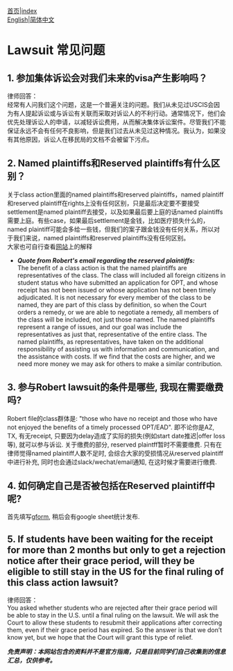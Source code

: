 [首页](https://ion2014.github.io/OPTActionLogs/index_ch)|[index](https://ion2014.github.io/OPTActionLogs)<br/>
[English](https://ion2014.github.io/OPTActionLogs/lawsuit_faq_en)|[简体中文](https://ion2014.github.io/OPTActionLogs/lawsuit_faq_ch)

# Lawsuit 常见问题

## 1. 参加集体诉讼会对我们未来的visa产生影响吗？
律师回答：<br/>
经常有人问我们这个问题，这是一个普遍关注的问题。我们从未见过USCIS会因为有人提起诉讼或与诉讼有关联而采取对诉讼人的不利行动。通常情况下，他们会优先处理诉讼人的申请，以减轻诉讼费用，从而解决集体诉讼案件。尽管我们不能保证永远不会有任何不良影响，但是我们过去从未见过这种情况。我认为，如果没有其他原因，诉讼人在移民局的文档不会被留下污点。<br/>


## 2. Named plaintiffs和Reserved plaintiffs有什么区别？<br/>
关于class action里面的named plaintiffs和reserved plaintiffs，named plaintiff和reserved plaintiff在rights上没有任何区别，只是最后决定要不要接受settlement是named plaintiff去接受，以及如果最后要上庭的话named plaintiffs需要上庭。有些case，如果最后settlement是金钱，比如医疗损失什么的，named plaintiff可能会多给一些钱，但我们的案子跟金钱没有任何关系，所以对于我们来说，named plaintiffs和reserved plaintiffs没有任何区别。<br/>
大家也可自行查看[网站](https://www.classaction.org/blog/what-does-it-mean-to-be-the-lead-plaintiff-in-a-class-action-lawsuit#:~:text=The%20lead%20plaintiff%E2%80%94or%2C%20less,person%20who%20files%20the%20lawsuit)上的解释<br/>

- ***Quote from Robert's email regarding the reserved plaintiffs:***<br/>
The benefit of a class action is that the named plaintiffs are representatives of the class. The class will included all foreign citizens in student status who have submitted an application for OPT, and whose receipt has not been issued or whose application has not been timely adjudicated.  It is not necessary for every member of the class to be named, they are part of this class by definition, so when the Court orders a remedy, or we are able to negotiate a remedy, all members of the class will be included, not just those named.  The named plaintiffs represent a range of issues, and our goal was include the representatives as just that, representative of the entire class.  The named plaintiffs, as representatives, have taken on the additional responsibility of assisting us with information and communication, and the assistance with costs.  If we find that the costs are higher, and we need more money we may ask for others to make a similar contribution.

## 3. 参与Robert lawsuit的条件是哪些, 我现在需要缴费吗?
Robert file的class群体是: "those who have no receipt and those who have not enjoyed the benefits of a timely processed OPT/EAD". 即不论你是AZ, TX, 有无receipt, 只要因为delay造成了实际的损失(例如start date推迟|offer loss等), 就可以参与诉讼. 关于缴费的部分, reserved plaintff暂时不需要缴费. 只有在律师觉得named plaintiff人数不足时, 会综合大家的受损情况从reserved plaintiff中进行补充, 同时也会通过slack/wechat/email通知, 在这时候才需要进行缴费.

## 4. 如何确定自己是否被包括在Reserved plaintiff中呢?
首先填写[gform](https://forms.gle/4mSvmdacZNomUQUV7), 稍后会有google sheet统计发布.


## 5. If students have been waiting for the receipt for more than 2 months but only to get a rejection notice after their grace period, will they be eligible to still stay in the US for the final ruling of this class action lawsuit?

律师回答：<br/>
You asked whether students who are rejected after their grace period will be able to stay in the U.S. until a final ruling on the lawsuit.  We will ask the Court to allow these students to resubmit their applications after correcting them, even if their grace period has expired.  So the answer is that we don’t know yet, but we hope that the Court will grant this type of relief. 

***免责声明：本网站包含的资料并不是官方指南，只是目前同学们自己收集到的信息汇总，仅供参考。***
